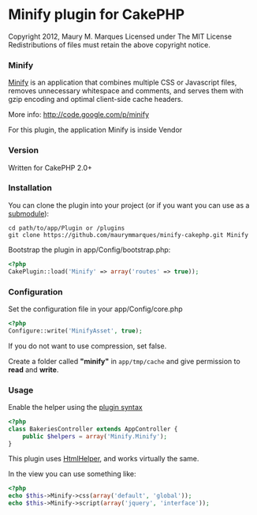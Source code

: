 # Minify plugin for CakePHP

Copyright 2012, Maury M. Marques
Licensed under The MIT License
Redistributions of files must retain the above copyright notice.


### Minify

[Minify](https://github.com/mrclay/minify) is an application that combines multiple CSS or Javascript files, removes unnecessary whitespace and comments, and serves them with gzip encoding and optimal client-side cache headers. 

More info: http://code.google.com/p/minify

For this plugin, the application Minify is inside Vendor

### Version

Written for CakePHP 2.0+


### Installation

You can clone the plugin into your project (or if you want you can use as a [submodule](http://help.github.com/submodules)):

```
cd path/to/app/Plugin or /plugins
git clone https://github.com/maurymmarques/minify-cakephp.git Minify
```

Bootstrap the plugin in app/Config/bootstrap.php:

```php
<?php
CakePlugin::load('Minify' => array('routes' => true));
```


### Configuration

Set the configuration file in your app/Config/core.php

```php
<?php
Configure::write('MinifyAsset', true);
```

If you do not want to use compression, set false.

Create a folder called **"minify"** in `app/tmp/cache` and give permission to **read** and **write**.


### Usage

Enable the helper using the [plugin syntax](http://book.cakephp.org/2.0/en/appendices/glossary.html#term-plugin-syntax)

```php
<?php
class BakeriesController extends AppController {
    public $helpers = array('Minify.Minify');
}
```

This plugin uses [HtmlHelper](http://book.cakephp.org/2.0/en/core-libraries/helpers/html.html), and works virtually the same.

In the view you can use something like:

```php
<?php
echo $this->Minify->css(array('default', 'global'));
echo $this->Minify->script(array('jquery', 'interface'));
```